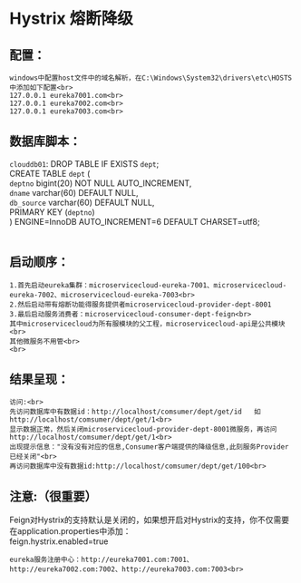 # Hystrix 熔断降级
## 配置：
	windows中配置host文件中的域名解析，在C:\Windows\System32\drivers\etc\HOSTS中添加如下配置<br>
	127.0.0.1 eureka7001.com<br>
	127.0.0.1 eureka7002.com<br>
	127.0.0.1 eureka7003.com<br>
## 数据库脚本：
```clouddb01```:
DROP TABLE IF EXISTS `dept`;<br>
CREATE TABLE `dept` (<br>
  `deptno` bigint(20) NOT NULL AUTO_INCREMENT,<br>
  `dname` varchar(60) DEFAULT NULL,<br>
  `db_source` varchar(60) DEFAULT NULL,<br>
  PRIMARY KEY (`deptno`)<br>
) ENGINE=InnoDB AUTO_INCREMENT=6 DEFAULT CHARSET=utf8;<br>
<br>

## 启动顺序：<br>
	1.首先启动eureka集群：microservicecloud-eureka-7001、microservicecloud-eureka-7002、microservicecloud-eureka-7003<br>
	2.然后启动带有熔断功能得服务提供者microservicecloud-provider-dept-8001
	3.最后启动服务消费者：microservicecloud-consumer-dept-feign<br>
	其中microservicecloud为所有服模块的父工程，microservicecloud-api是公共模块<br>
	其他微服务不用管<br>
	<br>
## 结果呈现：
	访问:<br>
    先访问数据库中有数据id：http://localhost/comsumer/dept/get/id   如http://localhost/comsumer/dept/get/1<br>
    显示数据正常，然后关闭microservicecloud-provider-dept-8001微服务，再访问http://localhost/comsumer/dept/get/1<br>
    出现提示信息："没有没有对应的信息,Consumer客户端提供的降级信息,此刻服务Provider已经关闭"<br>
    再访问数据库中没有数据id:http://localhost/comsumer/dept/get/100<br>
## 注意:（很重要）
  Feign对Hystrix的支持默认是关闭的，如果想开启对Hystrix的支持，你不仅需要在application.properties中添加：<br>
  feign.hystrix.enabled=true<br>
  
	eureka服务注册中心：http://eureka7001.com:7001、http://eureka7002.com:7002、http://eureka7003.com:7003<br>

